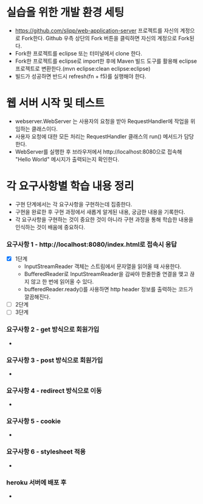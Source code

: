 # 실습을 위한 개발 환경 세팅
- https://github.com/slipp/web-application-server 프로젝트를 자신의 계정으로 Fork한다. Github 우측 상단의 Fork 버튼을 클릭하면 자신의 계정으로 Fork된다.
- Fork한 프로젝트를 eclipse 또는 터미널에서 clone 한다.
- Fork한 프로젝트를 eclipse로 import한 후에 Maven 빌드 도구를 활용해 eclipse 프로젝트로 변환한다.(mvn eclipse:clean eclipse:eclipse)
- 빌드가 성공하면 반드시 refresh(fn + f5)를 실행해야 한다.

# 웹 서버 시작 및 테스트
- webserver.WebServer 는 사용자의 요청을 받아 RequestHandler에 작업을 위임하는 클래스이다.
- 사용자 요청에 대한 모든 처리는 RequestHandler 클래스의 run() 메서드가 담당한다.
- WebServer를 실행한 후 브라우저에서 http://localhost:8080으로 접속해 "Hello World" 메시지가 출력되는지 확인한다.

# 각 요구사항별 학습 내용 정리
- 구현 단계에서는 각 요구사항을 구현하는데 집중한다. 
- 구현을 완료한 후 구현 과정에서 새롭게 알게된 내용, 궁금한 내용을 기록한다.
- 각 요구사항을 구현하는 것이 중요한 것이 아니라 구현 과정을 통해 학습한 내용을 인식하는 것이 배움에 중요하다. 

### 요구사항 1 - http://localhost:8080/index.html로 접속시 응답
- [x] 1단계
  - InputStreamReader 객체는 스트림에서 문자열을 읽어올 때 사용한다.
  - BufferedReader로 InputStreamReader을 감싸야 한줄한줄 연결을 맺고 끊지 않고 한 번에 읽어올 수 있다.
  - bufferedReader.ready()를 사용하면 http header 정보를 출력하는 코드가 깔끔해진다.
- [ ] 2단계
- [ ] 3단계

### 요구사항 2 - get 방식으로 회원가입
- 

### 요구사항 3 - post 방식으로 회원가입
- 

### 요구사항 4 - redirect 방식으로 이동
- 

### 요구사항 5 - cookie
- 

### 요구사항 6 - stylesheet 적용
- 

### heroku 서버에 배포 후
- 